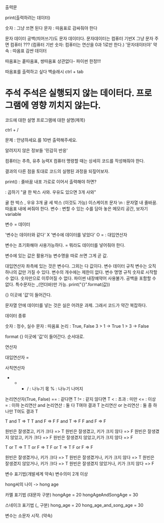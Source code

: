 출력문

print(출력하려는 데이터)

숫자 : 그냥 쓰면 된다 문자 : 따옴표로 감싸줘야 한다

문자 데이터 공백(띄어쓰기)도 문자 데이터다. 문자데이터는 컴퓨터 기반X 그냥 문자 주면 컴퓨터 ??? (컴퓨터 기반 숫자: 컴퓨터는 연산을 0과 1로만 한다.)
'문자데이터야' 약속 : 따옴표 감싼 데이터

따옴표는 홑따옴표, 쌍따옴표 상관없다- 파이썬 한정!!!

따옴표를 출력하고 싶다 백슬래시
ctrl + tab

# 주석 주석은 실행되지 않는 데이터다. 프로그램에 영향 끼치지 않는다.

코드에 대한 설명 프로그램에 대한 설명(제목)

ctrl + /

문제 : 안녕하세요.를 10번 출력해주세요.

알려지지 않은 정보들 '민감히 반응'

컴퓨터는 추측, 유추 능력X 컴퓨터 명령할 때는 상세히 코드를 작성해줘야 한다.

결과의 다른 점을 토대로 코드의 실행된 과정을 되짚어보자.

print() : 줄바꿈 내포 가로로 이어서 출력해야 하면?

: 곱하기
"귤 한 박스 사와. 우유도 있으면 3개 사와"

귤 한 박스 , 우유 3개
귤 세 박스 (이것도 가능)
이스케이프 문자 \n : 문자열 내 줄바꿈. 따옴표 내에 써줘야 한다.
변수 : 변할 수 있는 수를 담아 놓은 메모리 공간, 보자기 variable

변수 = 데이터

'변수는 데이터와 같다' X '변수에 데이터를 넣었다' O = : 대입연산자

변수는 초기화해야 사용가능하다. = 뭐라도 데이터를 넣어줘야 한다.

변수에 있는 값은 활용가능 변수명을 따로 쓰면 그게 곧 값.

대입연산자 좌측에 있는 것은 변수다. 그외는 다 값이다.
변수 데이터 규칙
변수는 오직 하나의 값만 가질 수 있다.
변수의 개수에는 제한이 없다.
변수 명명 규칙
숫자로 시작할 수 없다.
숫자만으로 이루어질 수 없다.
파이썬 내장예약어 사용불가.
공백을 포함할 수 없다.
특수문자는 _(언더바)만 가능.
print("{}".format(값))

{} 이곳에 '값'이 들어간다.

문자열 안에 데이터를 넣는 것은 실은 어려운 과제. 그래서 코드가 약간 복잡하다.

데이터 종류

숫자 : 정수, 실수
문자 : 따옴표
논리 : True, False
3 > 1 -> True 1 > 3 -> False

format {} 이곳에 '값'이 들어간다. 순서대로.

연산자

대입연산자 =

사칙연산자

+ - * / : 나누기 몫 % : 나누기 나머지

논리연산자(True, False) == : 같다면 T != : 같지 않다면 T < : 초과
: 미만 <= : 이상 = : 이하 논리연산 and 논리연산 : 둘 다 T여야 결과 T 논리연산 or 논리연산 : 둘 중 하나만 T여도 결과 T

T and T => T T and F => F F and T => F F and F => F

원빈은 잘생겼고, 키가 크다 => T 원빈은 잘생겼고, 키가 크지 않다 => F 원빈은 잘생겼지 않았고, 키가 크다 => F 원빈은 잘생겼지 않았고,키가 크지 않다 => F

T or T => T T or F => T F or T => T F or F => F

원빈은 잘생겼거나, 키가 크다 => T 원빈은 잘생겼거나, 키가 크지 않다 => T 원빈은 잘생겼지 않았거나, 키가 크다 => T 원빈은 잘생겼지 않았거나, 키가 크지 않다 => F

변수 표기법(개발세계 약속) 변수의미 2개 이상

hong씨의 나이 -> hong age

카멜 표기법 (대문자 구분) hongAge = 20 hongAgeAndSongAge = 30

스네이크 표기법 (_ 구분) hong_age = 20 hong_age_and_song_age = 30

변수는 소문자 시작. (약속)
